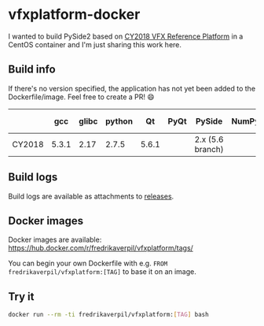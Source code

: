 # vfxplatform-docker

I wanted to build PySide2 based on [CY2018 VFX Reference Platform](http://www.vfxplatform.com) in a CentOS container and I'm just sharing this work here.


## Build info

If there's no version specified, the application has not yet been added to the Dockerfile/image. Feel free to create a PR! :smile:


|        | gcc   | glibc | python | Qt    | PyQt | PySide           | NumPy | OpenEXR | Ptex | OpenSubdiv | OpenVDB | Alembic | FBX | OpenColorIO | ACES | Boost | Intel TBB | Intel MKL | C++ API/SDK |
| ------ | ----- | ----- | ------ | ----- | ---- | ---------------- | ----- | ------- | ---- | ---------- | ------- | ------- | --- | ----------- | ---- | ----- | --------- | --------- | ----------- |
| CY2018 | 5.3.1 | 2.17  | 2.7.5  | 5.6.1 |      | 2.x (5.6 branch) |       |         |      |            |         |         |     |             |      |       |           |           |             |


## Build logs

Build logs are available as attachments to [releases](https://github.com/fredrikaverpil/vfxplatform-docker/releases).


## Docker images

Docker images are available: https://hub.docker.com/r/fredrikaverpil/vfxplatform/tags/

You can begin your own Dockerfile with e.g. `FROM fredrikaverpil/vfxplatform:[TAG]` to base it on an image.


## Try it

```bash
docker run --rm -ti fredrikaverpil/vfxplatform:[TAG] bash
```
